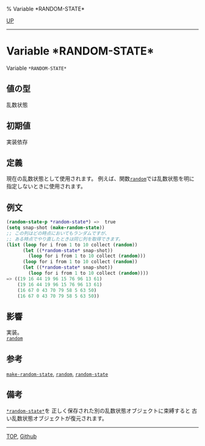 % Variable \*RANDOM-STATE\*

[UP](12.2.html)  

---

# Variable **\*RANDOM-STATE\***


Variable `*RANDOM-STATE*`


## 値の型

乱数状態


## 初期値

実装依存


## 定義

現在の乱数状態として使用されます。
例えば、関数[`random`](12.2.random.html)では乱数状態を明に指定しないときに使用されます。


## 例文

```lisp
(random-state-p *random-state*) =>  true
(setq snap-shot (make-random-state))
;; この列はどの時点においてもランダムですが、
;; ある時点でやり直したときは同じ列を取得できます。
(list (loop for i from 1 to 10 collect (random))
      (let ((*random-state* snap-shot))
        (loop for i from 1 to 10 collect (random)))
      (loop for i from 1 to 10 collect (random))
      (let ((*random-state* snap-shot))
        (loop for i from 1 to 10 collect (random))))
=> ((19 16 44 19 96 15 76 96 13 61)
    (19 16 44 19 96 15 76 96 13 61)
    (16 67 0 43 70 79 58 5 63 50)
    (16 67 0 43 70 79 58 5 63 50))
```


## 影響

実装。  
[`random`](12.2.random.html)


## 参考

[`make-random-state`](12.2.make-random-state.html),
[`random`](12.2.random.html),
[`random-state`](12.2.random-state.html)


## 備考

[`*random-state*`](12.2.random-state-variable.html)を
正しく保存された別の乱数状態オブジェクトに束縛すると
古い乱数状態オブジェクトが復元されます。


---
[TOP](index.html),  [Github](https://github.com/nptcl/npt-japanese)

